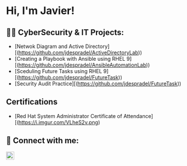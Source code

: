 <h1>Hi, I'm Javier! 

<h2>👨‍💻 CyberSecurity & IT Projects:</h2>

- [Netwok Diagram and Active Directory][(https://github.com/jdespradel/ActiveDirectoryLab))
- [Creating a Playbook with Ansible using RHEL 9][(https://github.com/jdespradel/AnsibleAutomationLab))
- [Sceduling Future Tasks using RHEL 9][(https://github.com/jdespradel/FutureTask))
- [Security Audit Practice][(https://github.com/jdespradel/FutureTask))
  
<h2> Certifications</h2>

- [Red Hat System Administrator Certificate of Attendance][(https://i.imgur.com/VLheS2v.png)


<h2> 🤳 Connect with me:</h2>

[<img align="left" alt="JavierDespradel | LinkedIn" width="22px" src="https://cdn.jsdelivr.net/npm/simple-icons@v3/icons/linkedin.svg" />][linkedin]

[linkedin]: https://www.linkedin.com/in/javierdespradel/

<!--
**joshmadakor1/joshmadakor1** is a ✨ _special_ ✨ repository because its `README.md` (this file) appears on your GitHub profile.

Here are some ideas to get you started:

- 🔭 I’m currently working on ...
- 🌱 I’m currently learning ...
- 👯 I’m looking to collaborate on ...
- 🤔 I’m looking for help with ...
- 💬 Ask me about ...
- 📫 How to reach me: ...
- 😄 Pronouns: ...
- ⚡ Fun fact: ...
-->
